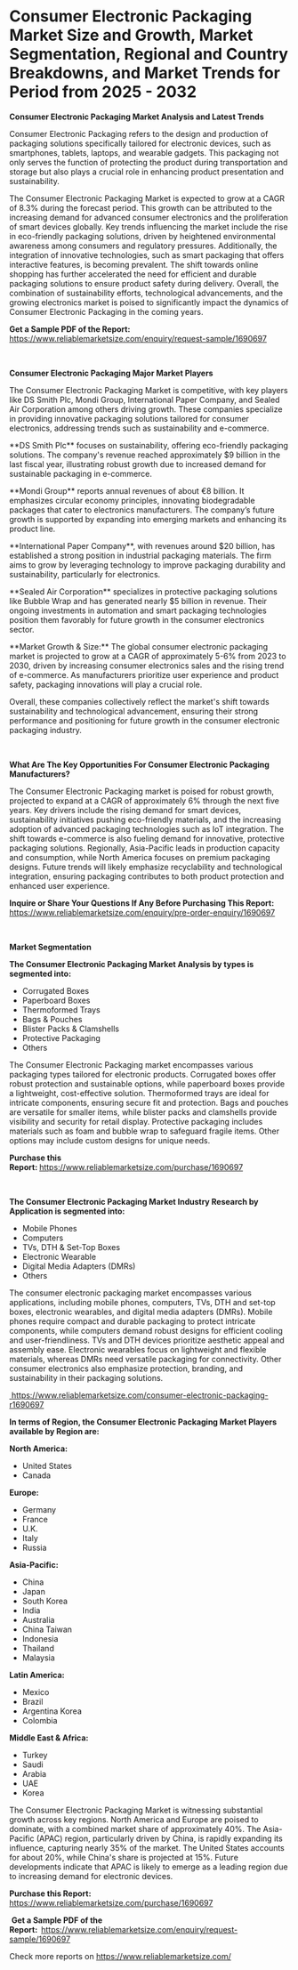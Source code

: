 <p><h1>Consumer Electronic Packaging Market Size and Growth, Market Segmentation, Regional and Country Breakdowns, and Market Trends for Period from 2025 -  2032</h1></p><p><strong>Consumer Electronic Packaging Market Analysis and Latest Trends</strong></p>
<p><p>Consumer Electronic Packaging refers to the design and production of packaging solutions specifically tailored for electronic devices, such as smartphones, tablets, laptops, and wearable gadgets. This packaging not only serves the function of protecting the product during transportation and storage but also plays a crucial role in enhancing product presentation and sustainability.</p><p>The Consumer Electronic Packaging Market is expected to grow at a CAGR of 8.3% during the forecast period. This growth can be attributed to the increasing demand for advanced consumer electronics and the proliferation of smart devices globally. Key trends influencing the market include the rise in eco-friendly packaging solutions, driven by heightened environmental awareness among consumers and regulatory pressures. Additionally, the integration of innovative technologies, such as smart packaging that offers interactive features, is becoming prevalent. The shift towards online shopping has further accelerated the need for efficient and durable packaging solutions to ensure product safety during delivery. Overall, the combination of sustainability efforts, technological advancements, and the growing electronics market is poised to significantly impact the dynamics of Consumer Electronic Packaging in the coming years.</p></p>
<p><strong>Get a Sample PDF of the Report:&nbsp;</strong> <a href="https://www.reliablemarketsize.com/enquiry/request-sample/1690697?utm_campaign=3101&utm_medium=2&utm_source=Github&utm_content=ia&utm_term=26032025&utm_id=consumer-electronic-packaging">https://www.reliablemarketsize.com/enquiry/request-sample/1690697</a></p>
<p>&nbsp;</p>
<p><strong>Consumer Electronic Packaging Major Market Players</strong></p>
<p><p>The Consumer Electronic Packaging Market is competitive, with key players like DS Smith Plc, Mondi Group, International Paper Company, and Sealed Air Corporation among others driving growth. These companies specialize in providing innovative packaging solutions tailored for consumer electronics, addressing trends such as sustainability and e-commerce.</p><p>**DS Smith Plc** focuses on sustainability, offering eco-friendly packaging solutions. The company's revenue reached approximately $9 billion in the last fiscal year, illustrating robust growth due to increased demand for sustainable packaging in e-commerce.</p><p>**Mondi Group** reports annual revenues of about €8 billion. It emphasizes circular economy principles, innovating biodegradable packages that cater to electronics manufacturers. The company’s future growth is supported by expanding into emerging markets and enhancing its product line.</p><p>**International Paper Company**, with revenues around $20 billion, has established a strong position in industrial packaging materials. The firm aims to grow by leveraging technology to improve packaging durability and sustainability, particularly for electronics.</p><p>**Sealed Air Corporation** specializes in protective packaging solutions like Bubble Wrap and has generated nearly $5 billion in revenue. Their ongoing investments in automation and smart packaging technologies position them favorably for future growth in the consumer electronics sector.</p><p>**Market Growth & Size:** The global consumer electronic packaging market is projected to grow at a CAGR of approximately 5-6% from 2023 to 2030, driven by increasing consumer electronics sales and the rising trend of e-commerce. As manufacturers prioritize user experience and product safety, packaging innovations will play a crucial role.</p><p>Overall, these companies collectively reflect the market's shift towards sustainability and technological advancement, ensuring their strong performance and positioning for future growth in the consumer electronic packaging industry.</p></p>
<p>&nbsp;</p>
<p><strong>What Are The Key Opportunities For Consumer Electronic Packaging Manufacturers?</strong></p>
<p><p>The Consumer Electronic Packaging market is poised for robust growth, projected to expand at a CAGR of approximately 6% through the next five years. Key drivers include the rising demand for smart devices, sustainability initiatives pushing eco-friendly materials, and the increasing adoption of advanced packaging technologies such as IoT integration. The shift towards e-commerce is also fueling demand for innovative, protective packaging solutions. Regionally, Asia-Pacific leads in production capacity and consumption, while North America focuses on premium packaging designs. Future trends will likely emphasize recyclability and technological integration, ensuring packaging contributes to both product protection and enhanced user experience.</p></p>
<p><strong>Inquire or Share Your Questions If Any Before Purchasing This Report:</strong> <a href="https://www.reliablemarketsize.com/enquiry/pre-order-enquiry/1690697?utm_campaign=3101&utm_medium=2&utm_source=Github&utm_content=ia&utm_term=26032025&utm_id=consumer-electronic-packaging">https://www.reliablemarketsize.com/enquiry/pre-order-enquiry/1690697</a></p>
<p>&nbsp;</p>
<p><strong>Market Segmentation</strong></p>
<p><strong>The Consumer Electronic Packaging Market Analysis by types is segmented into:</strong></p>
<p><ul><li>Corrugated Boxes</li><li>Paperboard Boxes</li><li>Thermoformed Trays</li><li>Bags & Pouches</li><li>Blister Packs & Clamshells</li><li>Protective Packaging</li><li>Others</li></ul></p>
<p><p>The Consumer Electronic Packaging market encompasses various packaging types tailored for electronic products. Corrugated boxes offer robust protection and sustainable options, while paperboard boxes provide a lightweight, cost-effective solution. Thermoformed trays are ideal for intricate components, ensuring secure fit and protection. Bags and pouches are versatile for smaller items, while blister packs and clamshells provide visibility and security for retail display. Protective packaging includes materials such as foam and bubble wrap to safeguard fragile items. Other options may include custom designs for unique needs.</p></p>
<p><strong>Purchase this Report:&nbsp;</strong><a href="https://www.reliablemarketsize.com/purchase/1690697?utm_campaign=3101&utm_medium=2&utm_source=Github&utm_content=ia&utm_term=26032025&utm_id=consumer-electronic-packaging">https://www.reliablemarketsize.com/purchase/1690697</a></p>
<p>&nbsp;</p>
<p><strong>The Consumer Electronic Packaging Market Industry Research by Application is segmented into:</strong></p>
<p><ul><li>Mobile Phones</li><li>Computers</li><li>TVs, DTH & Set-Top Boxes</li><li>Electronic Wearable</li><li>Digital Media Adapters (DMRs)</li><li>Others</li></ul></p>
<p><p>The consumer electronic packaging market encompasses various applications, including mobile phones, computers, TVs, DTH and set-top boxes, electronic wearables, and digital media adapters (DMRs). Mobile phones require compact and durable packaging to protect intricate components, while computers demand robust designs for efficient cooling and user-friendliness. TVs and DTH devices prioritize aesthetic appeal and assembly ease. Electronic wearables focus on lightweight and flexible materials, whereas DMRs need versatile packaging for connectivity. Other consumer electronics also emphasize protection, branding, and sustainability in their packaging solutions.</p></p>
<p><a href="https://www.reliablemarketsize.com/consumer-electronic-packaging-r1690697?utm_campaign=3101&utm_medium=2&utm_source=Github&utm_content=ia&utm_term=26032025&utm_id=consumer-electronic-packaging">&nbsp;https://www.reliablemarketsize.com/consumer-electronic-packaging-r1690697</a></p>
<p><strong>In terms of Region, the Consumer Electronic Packaging Market Players available by Region are:</strong></p>
<p>
    <p> <strong> North America: </strong>
        <ul>
            <li>United States</li>
            <li>Canada</li>
        </ul>
        </p> 
    <p> <strong> Europe: </strong>
        <ul>
            <li>Germany</li>
            <li>France</li>
            <li>U.K.</li>
            <li>Italy</li>
            <li>Russia</li>
        </ul>
        </p> 
    <p> <strong> Asia-Pacific: </strong>
        <ul>
            <li>China</li>
            <li>Japan</li>
            <li>South Korea</li>
            <li>India</li>
            <li>Australia</li>
            <li>China Taiwan</li>
            <li>Indonesia</li>
            <li>Thailand</li>
            <li>Malaysia</li>
        </ul>
        </p> 
    <p> <strong> Latin America: </strong>
        <ul>
            <li>Mexico</li>
            <li>Brazil</li>
            <li>Argentina Korea</li>
            <li>Colombia</li>
        </ul>
        </p> 
    <p> <strong> Middle East & Africa: </strong>
        <ul>
            <li>Turkey</li>
            <li>Saudi</li>
            <li>Arabia</li>
            <li>UAE</li>
            <li>Korea</li>
        </ul>
    </p>
    </p>
<p><p>The Consumer Electronic Packaging Market is witnessing substantial growth across key regions. North America and Europe are poised to dominate, with a combined market share of approximately 40%. The Asia-Pacific (APAC) region, particularly driven by China, is rapidly expanding its influence, capturing nearly 35% of the market. The United States accounts for about 20%, while China's share is projected at 15%. Future developments indicate that APAC is likely to emerge as a leading region due to increasing demand for electronic devices.</p></p>
<p><strong>Purchase this Report: </strong><a href="https://www.reliablemarketsize.com/purchase/1690697?utm_campaign=3101&utm_medium=2&utm_source=Github&utm_content=ia&utm_term=26032025&utm_id=consumer-electronic-packaging">https://www.reliablemarketsize.com/purchase/1690697</a></p>
<p>&nbsp;<strong>Get a Sample PDF of the Report:&nbsp;&nbsp;</strong><a href="https://www.reliablemarketsize.com/enquiry/request-sample/1690697?utm_campaign=3101&utm_medium=2&utm_source=Github&utm_content=ia&utm_term=26032025&utm_id=consumer-electronic-packaging">https://www.reliablemarketsize.com/enquiry/request-sample/1690697</a></p>
<p><strong></strong></p>
<p>Check more reports on <a href="https://www.reliablemarketsize.com/?utm_campaign=3101&utm_medium=2&utm_source=Github&utm_content=ia&utm_term=26032025&utm_id=consumer-electronic-packaging">https://www.reliablemarketsize.com/</a></p>